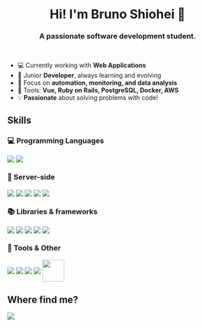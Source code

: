 <h1 align="center">Hi! I'm Bruno Shiohei 👋</h1>
<h3 align="center">A passionate software development student.</h3><br>

- 💻 Currently working with **Web Applications**
- 📖 Junior **Developer**, always learning and evolving
- 🎯 Focus on **automation, monitoring, and data analysis**
- 🔧 Tools: **Vue, Ruby on Rails, PostgreSQL, Docker, AWS**
- 💡 **Passionate** about solving problems with code!

## Skills
<div style="flex-basis: 48%;">
  <h3>💻 Programming Languages</h3>
  <img align="center" src="https://skillicons.dev/icons?i=js" />
  <img align="center" src="https://skillicons.dev/icons?i=ruby" />
<!--   <img align="center" src="https://skillicons.dev/icons?i=php" />
  <img align="center" src="https://skillicons.dev/icons?i=java" /> 
  <img align="center" src="https://skillicons.dev/icons?i=python" />
  <img align="center" src="https://skillicons.dev/icons?i=cs">    -->
</div>


 <div style="flex-basis: 48%;">
   <h3>🎲 Server-side</h3>
   <img align="center" src="https://skillicons.dev/icons?i=mysql" />
   <img align="center" src="https://skillicons.dev/icons?i=postgresql" />
   <img align="center" src="https://skillicons.dev/icons?i=docker" />
   <img align="center" src="https://skillicons.dev/icons?i=jenkins" />
   <img align="center" src="https://skillicons.dev/icons?i=aws" />
</div>

<div style="flex-basis: 48%;">
  <h3>📚 Libraries & frameworks</h3>
  <img align="center" src="https://skillicons.dev/icons?i=vue" />
  <img align="center" src="https://skillicons.dev/icons?i=rails" />
  <img align="center" src="https://skillicons.dev/icons?i=react" />
  <img align="center" src="https://skillicons.dev/icons?i=typescript" />
  <img align="center" src="https://skillicons.dev/icons?i=nodejs" />
</div>

<div style="flex-basis: 48%;">
  <h3>🔨 Tools & Other</h3>
  <img align="center" src="https://skillicons.dev/icons?i=postman" />
  <img align="center" src="https://skillicons.dev/icons?i=git" />
  <img align="center" src="https://skillicons.dev/icons?i=github" />
  <img align="center" src="https://skillicons.dev/icons?i=linux" />
  <img align="center" height="50" width="50" src="https://cdn.jsdelivr.net/gh/devicons/devicon@latest/icons/jira/jira-original.svg"/>
</div>

## Where find me?
<p align="left">
    <a href="https://www.linkedin.com/in/bruno-shiohei/" target="_blank"><img src="https://img.shields.io/badge/-LinkedIn-%230077B5?style=for-the-badge&logo=linkedin&logoColor=white" target="_blank"></a> 
</p>
  
<br>
